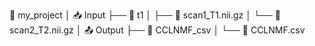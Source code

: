 📁 my_project
│
📥 Input
├── 📁 t1
│   ├── 📄 scan1_T1.nii.gz
│   └── 📄 scan2_T2.nii.gz
│
📤 Output
├── 📁  CCLNMF_csv
│   └── 📄 CCLNMF.csv
